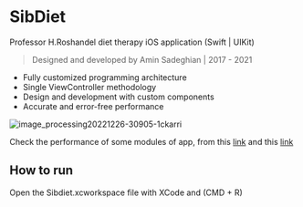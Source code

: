 # SibDiet
Professor H.Roshandel diet therapy iOS application (Swift | UIKit)

> Designed and developed by Amin Sadeghian | 2017 - 2021

- Fully customized programming architecture
- Single ViewController methodology
- Design and development with custom components
- Accurate and error-free performance


![image_processing20221226-30905-1ckarri](https://user-images.githubusercontent.com/20368481/212357840-ca01befb-c888-4fa8-afe2-5d6be4916b2d.jpg)

Check the performance of some modules of app, from this [link](http://www.linkedin.com/posts/amin-sadeghian-a029ba74_singleviewcontroller-singlestatemanager-globaldatastruct-activity-6627431244282114048-mcrk?utm_source=share&utm_medium=member_desktop) and this [link](https://www.linkedin.com/posts/amin-sadeghian-a029ba74_programmaticallyview-frame-swift-activity-6621476116244889601-WZDo/?utm_source=share&utm_medium=member_desktop)


## How to run
Open the Sibdiet.xcworkspace file with XCode and (CMD + R)


